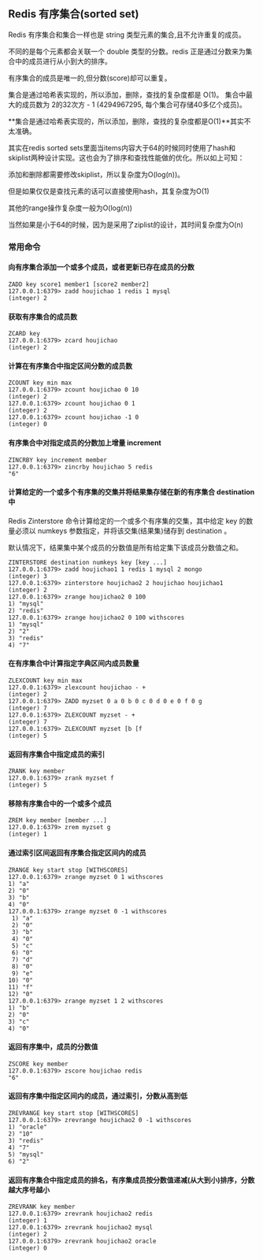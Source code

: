 ## Redis 有序集合(sorted set)

Redis 有序集合和集合一样也是 string 类型元素的集合,且不允许重复的成员。

不同的是每个元素都会关联一个 double 类型的分数。redis 正是通过分数来为集合中的成员进行从小到大的排序。

有序集合的成员是唯一的,但分数(score)却可以重复。

集合是通过哈希表实现的，所以添加，删除，查找的复杂度都是 O(1)。 集合中最大的成员数为 2的32次方 - 1 (4294967295, 每个集合可存储40多亿个成员)。

**集合是通过哈希表实现的，所以添加，删除，查找的复杂度都是O(1)**其实不太准确。

其实在redis sorted sets里面当items内容大于64的时候同时使用了hash和skiplist两种设计实现。这也会为了排序和查找性能做的优化。所以如上可知： 

添加和删除都需要修改skiplist，所以复杂度为O(log(n))。 

但是如果仅仅是查找元素的话可以直接使用hash，其复杂度为O(1) 

其他的range操作复杂度一般为O(log(n))

当然如果是小于64的时候，因为是采用了ziplist的设计，其时间复杂度为O(n)



### 常用命令

#### 向有序集合添加一个或多个成员，或者更新已存在成员的分数

```
ZADD key score1 member1 [score2 member2]
127.0.0.1:6379> zadd houjichao 1 redis 1 mysql
(integer) 2
```

#### 获取有序集合的成员数

```
ZCARD key
127.0.0.1:6379> zcard houjichao
(integer) 2
```

#### 计算在有序集合中指定区间分数的成员数

```
ZCOUNT key min max
127.0.0.1:6379> zcount houjichao 0 10
(integer) 2
127.0.0.1:6379> zcount houjichao 0 1
(integer) 2
127.0.0.1:6379> zcount houjichao -1 0
(integer) 0
```

#### 有序集合中对指定成员的分数加上增量 increment

```
ZINCRBY key increment member
127.0.0.1:6379> zincrby houjichao 5 redis
"6"
```

#### 计算给定的一个或多个有序集的交集并将结果集存储在新的有序集合 destination 中

Redis Zinterstore 命令计算给定的一个或多个有序集的交集，其中给定 key 的数量必须以 numkeys 参数指定，并将该交集(结果集)储存到 destination 。

默认情况下，结果集中某个成员的分数值是所有给定集下该成员分数值之和。

```
ZINTERSTORE destination numkeys key [key ...]
127.0.0.1:6379> zadd houjichao1 1 redis 1 mysql 2 mongo
(integer) 3
127.0.0.1:6379> zinterstore houjichao2 2 houjichao houjichao1
(integer) 2
127.0.0.1:6379> zrange houjichao2 0 100
1) "mysql"
2) "redis"
127.0.0.1:6379> zrange houjichao2 0 100 withscores
1) "mysql"
2) "2"
3) "redis"
4) "7"
```

#### 在有序集合中计算指定字典区间内成员数量

```
ZLEXCOUNT key min max
127.0.0.1:6379> zlexcount houjichao - +
(integer) 2
127.0.0.1:6379> ZADD myzset 0 a 0 b 0 c 0 d 0 e 0 f 0 g
(integer) 7
127.0.0.1:6379> ZLEXCOUNT myzset - +
(integer) 7
127.0.0.1:6379> ZLEXCOUNT myzset [b [f
(integer) 5
```

#### 返回有序集合中指定成员的索引

```
ZRANK key member
127.0.0.1:6379> zrank myzset f
(integer) 5
```

#### 移除有序集合中的一个或多个成员

```
ZREM key member [member ...]
127.0.0.1:6379> zrem myzset g
(integer) 1
```

#### 通过索引区间返回有序集合指定区间内的成员

```
ZRANGE key start stop [WITHSCORES]
127.0.0.1:6379> zrange myzset 0 1 withscores
1) "a"
2) "0"
3) "b"
4) "0"
127.0.0.1:6379> zrange myzset 0 -1 withscores
 1) "a"
 2) "0"
 3) "b"
 4) "0"
 5) "c"
 6) "0"
 7) "d"
 8) "0"
 9) "e"
10) "0"
11) "f"
12) "0"
127.0.0.1:6379> zrange myzset 1 2 withscores
1) "b"
2) "0"
3) "c"
4) "0"
```

#### 返回有序集中，成员的分数值

```
ZSCORE key member
127.0.0.1:6379> zscore houjichao redis
"6"
```

#### 返回有序集中指定区间内的成员，通过索引，分数从高到低

```
ZREVRANGE key start stop [WITHSCORES]
127.0.0.1:6379> zrevrange houjichao2 0 -1 withscores
1) "oracle"
2) "10"
3) "redis"
4) "7"
5) "mysql"
6) "2"
```

#### 返回有序集合中指定成员的排名，有序集成员按分数值递减(从大到小)排序，分数越大序号越小

```
ZREVRANK key member
127.0.0.1:6379> zrevrank houjichao2 redis
(integer) 1
127.0.0.1:6379> zrevrank houjichao2 mysql
(integer) 2
127.0.0.1:6379> zrevrank houjichao2 oracle
(integer) 0
```

